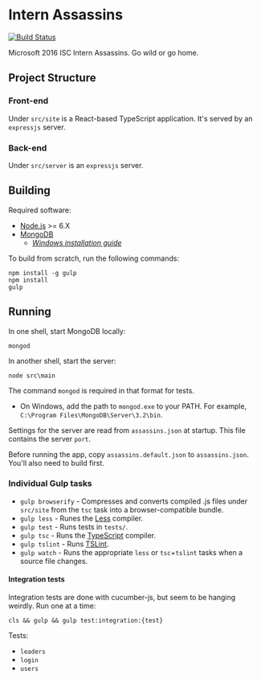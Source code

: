 # Intern Assassins
[![Build Status](https://travis-ci.org/JoshuaKGoldberg/intern-assassins.svg?branch=master)](https://travis-ci.org/JoshuaKGoldberg/intern-assassins)

Microsoft 2016 ISC Intern Assassins. Go wild or go home.

## Project Structure

### Front-end

Under `src/site` is a React-based TypeScript application.
It's served by an `expressjs` server.

### Back-end

Under `src/server` is an `expressjs` server.


## Building

Required software:
* [Node.js](http://node.js.org) >= 6.X
* [MongoDB](https://www.mongodb.com/)
    * *[Windows installation guide](https://docs.mongodb.com/manual/tutorial/install-mongodb-on-windows/)*

To build from scratch, run the following commands:

```
npm install -g gulp
npm install
gulp
```


## Running

In one shell, start MongoDB locally:
```shell
mongod
```

In another shell, start the server:
```shell
node src\main
```

The command `mongod` is required in that format for tests.
* On Windows, add the path to `mongod.exe` to your PATH. For example, `C:\Program Files\MongoDB\Server\3.2\bin`.

Settings for the server are read from `assassins.json` at startup.
This file contains the server `port`.

Before running the app, copy `assassins.default.json` to `assassins.json`.
You'll also need to build first.


### Individual Gulp tasks

* `gulp browserify` - Compresses and converts compiled .js files under `src/site` from the `tsc` task into a browser-compatible bundle.
* `gulp less` - Runes the [Less](http://lesscss.org/) compiler.
* `gulp test` - Runs tests in `tests/`. 
* `gulp tsc` - Runs the [TypeScript](https://typescriptlang.org/) compiler.
* `gulp tslint` - Runs [TSLint](https://github.com/palantir/tslint).
* `gulp watch` - Runs the appropriate `less` or `tsc`+`tslint` tasks when a source file changes.

#### Integration tests

Integration tests are done with cucumber-js, but seem to be hanging weirdly.
Run one at a time:

```shell
cls && gulp && gulp test:integration:{test}
```

Tests:
* `leaders`
* `login`
* `users`
